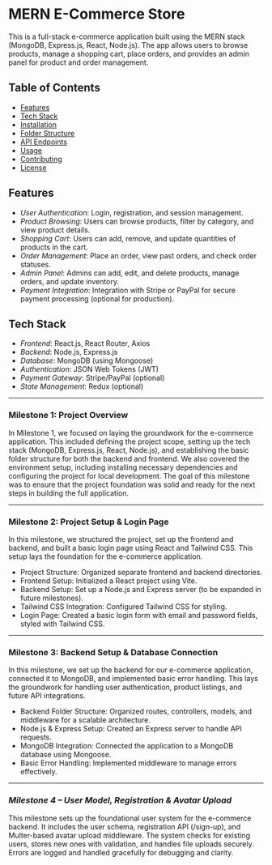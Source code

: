 # MERN E-Commerce Store

This is a full-stack e-commerce application built using the MERN stack (MongoDB, Express.js, React, Node.js). The app allows users to browse products, manage a shopping cart, place orders, and provides an admin panel for product and order management.

## Table of Contents

- [Features](#features)
- [Tech Stack](#tech-stack)
- [Installation](#installation)
- [Folder Structure](#folder-structure)
- [API Endpoints](#api-endpoints)
- [Usage](#usage)
- [Contributing](#contributing)
- [License](#license)

## Features

- *User Authentication*: Login, registration, and session management.
- *Product Browsing*: Users can browse products, filter by category, and view product details.
- *Shopping Cart*: Users can add, remove, and update quantities of products in the cart.
- *Order Management*: Place an order, view past orders, and check order statuses.
- *Admin Panel*: Admins can add, edit, and delete products, manage orders, and update inventory.
- *Payment Integration*: Integration with Stripe or PayPal for secure payment processing (optional for production).

## Tech Stack

- *Frontend*: React.js, React Router, Axios
- *Backend*: Node.js, Express.js
- *Database*: MongoDB (using Mongoose)
- *Authentication*: JSON Web Tokens (JWT)
- *Payment Gateway*: Stripe/PayPal (optional)
- *State Management*: Redux (optional)


---


### **Milestone 1: Project Overview**

In Milestone 1, we focused on laying the groundwork for the e-commerce application. This included defining the project scope, setting up the tech stack (MongoDB, Express.js, React, Node.js), and establishing the basic folder structure for both the backend and frontend. We also covered the environment setup, including installing necessary dependencies and configuring the project for local development. The goal of this milestone was to ensure that the project foundation was solid and ready for the next steps in building the full application.

---

### **Milestone 2: Project Setup & Login Page**

In this milestone, we structured the project, set up the frontend and backend, and built a basic login page using React and Tailwind CSS. This setup lays the foundation for the e-commerce application.

- Project Structure: Organized separate frontend and backend directories.
- Frontend Setup: Initialized a React project using Vite.
- Backend Setup: Set up a Node.js and Express server (to be expanded in future milestones).
- Tailwind CSS Integration: Configured Tailwind CSS for styling.
- Login Page: Created a basic login form with email and password fields, styled with Tailwind CSS.

---

### **Milestone 3: Backend Setup & Database Connection**

In this milestone, we set up the backend for our e-commerce application, connected it to MongoDB, and implemented basic error handling. This lays the groundwork for handling user authentication, product listings, and future API integrations.

- Backend Folder Structure: Organized routes, controllers, models, and middleware for a scalable architecture.
- Node.js & Express Setup: Created an Express server to handle API requests.
- MongoDB Integration: Connected the application to a MongoDB database using Mongoose.
- Basic Error Handling: Implemented middleware to manage errors effectively.

---

### *Milestone 4 – User Model, Registration & Avatar Upload*

This milestone sets up the foundational user system for the e-commerce backend. It includes the user schema, registration API (/sign-up), and Multer-based avatar upload middleware. The system checks for existing users, stores new ones with validation, and handles file uploads securely. Errors are logged and handled gracefully for debugging and clarity.